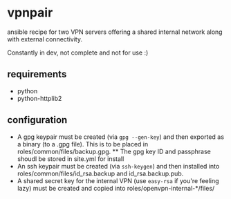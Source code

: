 vpnpair
=======

ansible recipe for two VPN servers offering a shared internal network along with external connectivity.

Constantly in dev, not complete and not for use :)

requirements
--------
* python
* python-httplib2

configuration
--------
* A gpg keypair must be created (via ```gpg --gen-key```) and then exported as a binary (to a .gpg file). This is to be placed in roles/common/files/backup.gpg.
** The gpg key ID and passphrase shoudl be stored in site.yml for install
* An ssh keypair must be created (via ```ssh-keygen```) and then installed into roles/common/files/id_rsa.backup and id_rsa.backup.pub.
* A shared secret key for the internal VPN (use ```easy-rsa``` if you're feeling lazy) must be created and copied into roles/openvpn-internal-*/files/
